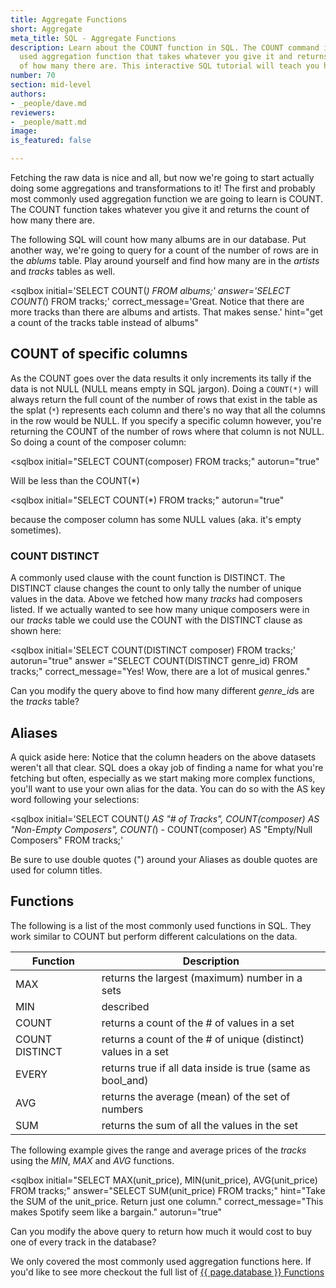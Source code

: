```yaml
---
title: Aggregate Functions
short: Aggregate
meta_title: SQL - Aggregate Functions
description: Learn about the COUNT function in SQL. The COUNT command is a commonly
  used aggregation function that takes whatever you give it and returns the count
  of how many there are. This interactive SQL tutorial will teach you how to COUNT.
number: 70
section: mid-level
authors:
- _people/dave.md
reviewers:
- _people/matt.md
image: 
is_featured: false

---
```

Fetching the raw data is nice and all, but now we're going to start actually doing some aggregations and transformations to it!  The first and probably most commonly used aggregation function we are going to learn is COUNT.  The COUNT function takes whatever you give it and returns the count of how many there are.  

The following SQL will count how many albums are in our database. Put another way, we're going to query for a count of the number of rows are in the *ablums* table.  Play around yourself and find how many are in the *artists* and *tracks* tables as well.

<sqlbox
  initial='SELECT COUNT(*) FROM albums;'
  answer='SELECT COUNT(*) FROM tracks;'
  correct_message='Great.  Notice that there are more tracks than there are albums and artists.  That makes sense.'
  hint="get a count of the tracks table instead of albums"
></sqlbox>

## COUNT of specific columns

As the COUNT goes over the data results it only increments its tally if the data is not NULL (NULL means empty in SQL jargon).  Doing a `COUNT(*)` will always return the full count of the number of rows that exist in the table as the splat (`*`) represents each column and there's no way that all the columns in the row would be NULL.  If you specify a specific column however, you're returning the COUNT of the number of rows where that column is not NULL.  So doing a count of the composer column:

<sqlbox
 initial="SELECT COUNT(composer) FROM tracks;"
 autorun="true"
 ></sqlbox>

 Will be less than the COUNT(*)

<sqlbox
  initial="SELECT COUNT(*) FROM tracks;"
  autorun="true"
></sqlbox>

because the composer column has some NULL values (aka. it's empty sometimes).

### COUNT DISTINCT

A commonly used clause with the count function is DISTINCT.  The DISTINCT clause changes the count to only tally the number of unique values in the data.  Above we fetched how many *tracks* had composers listed.  If we actually wanted to see how many unique composers were in our *tracks* table we could use the COUNT with the DISTINCT clause as shown here:

<sqlbox
 initial='SELECT COUNT(DISTINCT composer) FROM tracks;'
 autorun="true"
 answer ="SELECT COUNT(DISTINCT genre_id) FROM tracks;"
 correct_message="Yes!  Wow, there are a lot of musical genres."
 ></sqlbox>

 Can you modify the query above to find how many different *genre_id*s are the *tracks* table?

## Aliases

A quick aside here:  Notice that the column headers on the above datasets weren't all that clear.  SQL does a okay job of finding a name for what you're fetching but often, especially as we start making more complex functions, you'll want to use your own alias for the data.  You can do so with the AS key word following your selections:

<sqlbox
  initial='SELECT COUNT(*) AS "# of Tracks", COUNT(composer) AS "Non-Empty Composers", COUNT(*) - COUNT(composer) AS "Empty/Null Composers" FROM tracks;'
></sqlbox>

Be sure to use double quotes (") around your Aliases as double quotes are used for column titles.

## Functions

The following is a list of the most commonly used functions in SQL.  They work similar to COUNT but perform different calculations on the data.

| Function       | Description                                                   |
|----------------|---------------------------------------------------------------|
| MAX            | returns the largest (maximum) number in a sets                |
| MIN            | described                                                     |
| COUNT          | returns a count of the # of values in a set                   |
| COUNT DISTINCT | returns a count of the # of unique (distinct) values in a set |
| EVERY          | returns true if all data inside is true (same as bool_and)    |
| AVG            | returns the average (mean) of the set of numbers              |
| SUM            | returns the sum of all the values in the set                  |

The following example gives the range and average prices of the *tracks* using the *MIN*, *MAX* and *AVG* functions.

<sqlbox
  initial="SELECT MAX(unit_price), MIN(unit_price), AVG(unit_price) FROM tracks;"
  answer="SELECT SUM(unit_price) FROM tracks;"
  hint="Take the SUM of the unit_price.  Return just one column."
  correct_message="This makes Spotify seem like a bargain."
  autorun="true"
  ></sqlbox>

Can you modify the above query to return how much it would cost to buy one of every track in the database?

We only covered the most commonly used aggregation functions here.  If you'd like to see more checkout the full list of [{{ page.database }} Functions](https://www.postgresql.org/docs/9.0/static/functions.html)